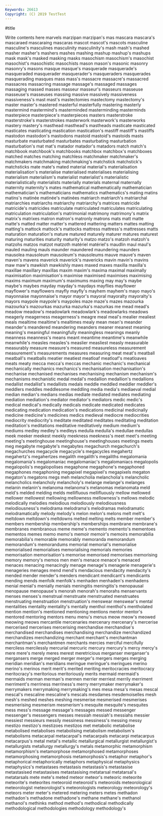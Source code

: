 ```yaml
---
Keywords: 26613
Copyright: (C) 2019 TestTest
---
```


#title

Write contents here
marvels marzipan marzipan's mas mascara mascara's mascaraed
mascaraing mascaras mascot mascot's mascots masculine masculine's masculines masculinity masculinity's
mash mash's mashed masher masher's mashers mashes mashing mashup mashup's
mashups mask mask's masked masking masks masochism masochism's masochist masochist's
masochistic masochists mason mason's masonic masonry masonry's masons masque masque's
masquerade masquerade's masqueraded masquerader masquerader's masqueraders masquerades masquerading masques mass
mass's massacre massacre's massacred massacres massacring massage massage's massaged massages
massaging massed masses masseur masseur's masseurs masseuse masseuse's masseuses massing
massive massively massiveness massiveness's mast mast's mastectomies mastectomy mastectomy's master
master's mastered masterful masterfully mastering masterly mastermind mastermind's masterminded masterminding
masterminds masterpiece masterpiece's masterpieces masters masterstroke masterstroke's masterstrokes masterwork masterwork's
masterworks mastery mastery's masthead masthead's mastheads masticate masticated masticates masticating
mastication mastication's mastiff mastiff's mastiffs mastodon mastodon's mastodons mastoid mastoid's
mastoids masts masturbate masturbated masturbates masturbating masturbation masturbation's mat mat's
matador matador's matadors match match's matchbook matchbook's matchbooks matchbox matchbox's
matchboxes matched matches matching matchless matchmaker matchmaker's matchmakers matchmaking matchmaking's
matchstick matchstick's matchsticks mate mate's mated material material's materialisation materialisation's
materialise materialised materialises materialising materialism materialism's materialist materialist's materialistic materialistically
materialists materially materials maternal maternally maternity maternity's mates mathematical mathematically
mathematician mathematician's mathematicians mathematics mathematics's mating matins matins's matinée matinée's
matinées matriarch matriarch's matriarchal matriarchies matriarchs matriarchy matriarchy's matrices matricide
matricide's matricides matriculate matriculated matriculates matriculating matriculation matriculation's matrimonial matrimony
matrimony's matrix matrix's matrixes matron matron's matronly matrons mats matt
matte matte's matted matter matter's mattered mattering matters mattes matting
matting's mattock mattock's mattocks mattress mattress's mattresses matts maturation maturation's
mature matured maturely maturer matures maturest maturing maturities maturity maturity's
matzo matzo's matzoh matzoh's matzohs matzos matzot matzoth matériel matériel's
maudlin maul maul's mauled mauling mauls maunder maundered maundering maunders
mausolea mausoleum mausoleum's mausoleums mauve mauve's maven maven's mavens maverick
maverick's mavericks mavin mavin's mavins maw maw's mawkish mawkishly maws
maxed maxes maxilla maxilla's maxillae maxillary maxillas maxim maxim's maxima
maximal maximally maximisation maximisation's maximise maximised maximises maximising maxims maximum
maximum's maximums maxing may may's maybe maybe's maybes mayday mayday's
maydays mayflies mayflower mayflower's mayflowers mayfly mayfly's mayhem mayhem's mayo
mayo's mayonnaise mayonnaise's mayor mayor's mayoral mayoralty mayoralty's mayors maypole
maypole's maypoles maze maze's mazes mazourka mazourka's mazourkas mazurka mazurka's
mazurkas me mead mead's meadow meadow's meadowlark meadowlark's meadowlarks meadows
meagerly meagerness meagerness's meagre meal meal's mealier mealiest meals mealtime
mealtime's mealtimes mealy mean mean's meander meander's meandered meandering meanders
meaner meanest meaning meaning's meaningful meaningfully meaningless meanings meanly meanness
meanness's means meant meantime meantime's meanwhile meanwhile's measles measles's measlier
measliest measly measurable measurably measure measure's measured measureless measurement measurement's
measurements measures measuring meat meat's meatball meatball's meatballs meatier meatiest
meatloaf meatloaf's meatloaves meats meaty mecca mecca's meccas mechanic mechanic's
mechanical mechanically mechanics mechanics's mechanisation mechanisation's mechanise mechanised mechanises mechanising
mechanism mechanism's mechanisms mechanistic medal medal's medallion medallion's medallions medallist
medallist's medallists medals meddle meddled meddler meddler's meddlers meddles meddlesome
meddling media media's mediaeval medial median median's medians medias mediate
mediated mediates mediating mediation mediation's mediator mediator's mediators medic medic's
medical medical's medically medicals medicate medicated medicates medicating medication medication's
medications medicinal medicinally medicine medicine's medicines medics medieval mediocre mediocrities
mediocrity mediocrity's meditate meditated meditates meditating meditation meditation's meditations meditative
meditatively medium medium's mediums medley medley's medleys medulla medulla's medullae
medullas meek meeker meekest meekly meekness meekness's meet meet's meeting
meeting's meetinghouse meetinghouse's meetinghouses meetings meets meg megabyte megabyte's megabytes
megachurch megachurch's megachurches megacycle megacycle's megacycles megahertz megahertz's megahertzes megalith
megalith's megaliths megalomania megalomania's megalomaniac megalomaniac's megalomaniacs megalopolis megalopolis's megalopolises
megaphone megaphone's megaphoned megaphones megaphoning megapixel megapixel's megapixels megaton megaton's
megatons megs meh melancholia melancholia's melancholic melancholics melancholy melancholy's melange
melange's melanges melanin melanin's melanoma melanoma's melanomas melanomata meld meld's
melded melding melds mellifluous mellifluously mellow mellowed mellower mellowest mellowing
mellowness mellowness's mellows melodic melodically melodies melodious melodiously melodiousness melodiousness's
melodrama melodrama's melodramas melodramatic melodramatically melody melody's melon melon's melons
melt melt's meltdown meltdown's meltdowns melted melting melts member member's
members membership membership's memberships membrane membrane's membranes membranous meme meme's
memento memento's mementoes mementos memes memo memo's memoir memoir's memoirs
memorabilia memorabilia's memorable memorably memoranda memorandum memorandum's memorandums memorial memorial's
memorialise memorialised memorialises memorialising memorials memories memorisation memorisation's memorise memorised
memorises memorising memory memory's memos men men's menace menace's menaced
menaces menacing menacingly menage menage's menagerie menagerie's menageries menages mend
mend's mendacious mendacity mendacity's mended mender mender's menders mendicant mendicant's
mendicants mending mends menfolk menfolk's menhaden menhaden's menhadens menial menial's
menially menials meningitis meningitis's menopausal menopause menopause's menorah menorah's menorahs
menservants menses menses's menstrual menstruate menstruated menstruates menstruating menstruation menstruation's
menswear menswear's mental mentalities mentality mentality's mentally menthol menthol's mentholated
mention mention's mentioned mentioning mentions mentor mentor's mentored mentoring mentors
menu menu's menus meow meow's meowed meowing meows mercantile mercenaries
mercenary mercenary's mercerise mercerised mercerises mercerising merchandise merchandise's merchandised merchandises
merchandising merchandize merchandized merchandizes merchandizing merchant merchant's merchantman merchantman's merchantmen
merchants mercies merciful mercifully merciless mercilessly mercurial mercuric mercury mercury's
mercy mercy's mere mere's merely meres merest meretricious merganser merganser's
mergansers merge merged merger merger's mergers merges merging meridian meridian's
meridians meringue meringue's meringues merino merino's merinos merit merit's merited
meriting meritocracies meritocracy meritocracy's meritorious meritoriously merits mermaid mermaid's mermaids
merman merman's mermen merrier merriest merrily merriment merriment's merriness merriness's
merry merrymaker merrymaker's merrymakers merrymaking merrymaking's mes mesa mesa's mesas
mescal mescal's mescaline mescaline's mescals mesdames mesdemoiselles mesh mesh's meshed
meshes meshing mesmerise mesmerised mesmerises mesmerising mesmerism mesmerism's mesquite mesquite's
mesquites mess mess's message message's messages messed messenger messenger's messengers
messes messiah messiah's messiahs messier messiest messieurs messily messiness messiness's
messing messy mestizo mestizo's mestizoes mestizos met metabolic metabolise metabolised
metabolises metabolising metabolism metabolism's metabolisms metacarpal metacarpal's metacarpals metacarpi metacarpus
metacarpus's metal metal's metallic metallurgical metallurgist metallurgist's metallurgists metallurgy metallurgy's
metals metamorphic metamorphism metamorphism's metamorphose metamorphosed metamorphoses metamorphosing metamorphosis metamorphosis's
metaphor metaphor's metaphorical metaphorically metaphors metaphysical metaphysics metaphysics's metastases metastasis
metastasis's metastasise metastasised metastasises metastasising metatarsal metatarsal's metatarsals mete mete's
meted meteor meteor's meteoric meteorite meteorite's meteorites meteoroid meteoroid's meteoroids
meteorological meteorologist meteorologist's meteorologists meteorology meteorology's meteors meter meter's metered
metering meters metes methadon methadon's methadone methadone's methane methane's methanol
methanol's methinks method method's methodical methodically methodological methodologies methodology methodology's
